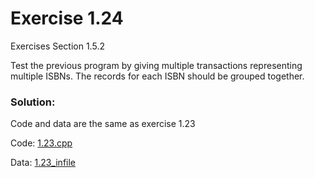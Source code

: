 # Exercise 1.24
Exercises Section 1.5.2

Test the previous program by giving multiple transactions representing multiple ISBNs. The records for each ISBN should be grouped together.

### Solution:
Code and data are the same as exercise 1.23

Code: [1.23.cpp](../exercises/1.23.cpp)

Data: [1.23_infile](../exercises/1.23_infile)